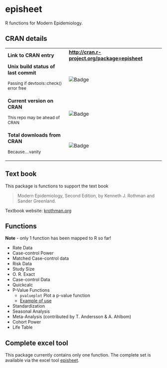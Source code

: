 # episheet

R functions for Modern Epidemiology.

## CRAN details

<table>
  <tr>
    <td><strong>Link to CRAN entry</strong></td>
    <td><a href="http://cran.r-project.org/package=episheet"><strong>http://cran.r-project.org/package=episheet</strong></a></td>
  </tr>
  <tr>
    <td><strong>Unix build status of last commit</strong><p><sup>Passing if devtools::check() error free</sup></p></td>
    <td><img src="https://travis-ci.org/epijim/episheet.svg?branch=master" alt="Badge"></td>
  </tr>
  <tr>
    <td><strong>Current version on CRAN</strong><p><sup>This repo may be ahead of CRAN</sup></td>
    <td><img src="http://www.r-pkg.org/badges/version/episheet" alt="Badge"></td>
  </tr>
  <tr>
    <td><strong>Total downloads from CRAN</strong><p><sup>Because....vanity</sup></p></td>
    <td><img src="http://cranlogs.r-pkg.org/badges/grand-total/episheet" alt="Badge"></td>
  </tr>
</table>

## Text book

This package is functions to support the text book

> Modern Epidemiology, Second Edition, by Kenneth J. Rothman and Sander Greenland.

Textbook website: [krothman.org](http://krothman.org/)

## Functions

**Note** - only 1 function has been mapped to R so far!

* Rate Data				
* Case-control Power				
* Matched Case-control data						
* Risk Data				
* Study Size				
* O. R. Exact						
* Case-control Data				
* Quickcalc				
* P-Value Functions
    + `pvalueplot` Plot a p-value function
    + [Example of use](https://cran.r-project.org/web/packages/episheet/vignettes/pvalueplot.html)
* Standardization				
* Seasonal Analysis				
* Meta-Analysis (contributed by T. Andersson & A. Ahlbom)						
* Cohort Power				
* Life Table										

## Complete excel tool

This package currently contains only one function. The complete set is available via the excel tool [episheet](http://krothman.org/Episheet.xls).
